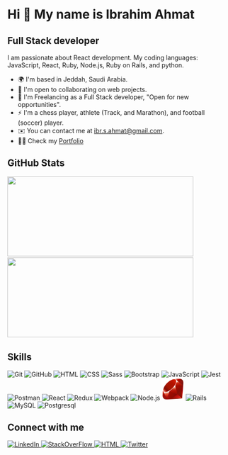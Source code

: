 Hi 👋 My name is Ibrahim Ahmat
==============================

Full Stack developer
---------------------------------

I am passionate about React development. My coding languages: JavaScript, React, Ruby, Node.js, Ruby on Rails, and python.

* 🌍 I'm based in Jeddah, Saudi Arabia.
* 🤝 I'm open to collaborating on web projects.
* 💼 I'm Freelancing as a Full Stack developer, "Open for new opportunities".
* ⚡ I'm a chess player, athlete (Track, and Marathon), and football (soccer) player.
* ✉️ You can contact me at [ibr.s.ahmat@gmail.com](mailto:ibr.s.ahmat@gmail.com).
* 👨‍💻 Check my <a href="https://ibr55.netlify.app/" target="_blank" rel="noreferrer">Portfolio</a>

<h2 align ="left">GitHub Stats</h2>
<div>
  <img height="180" width="420" src="https://github-readme-stats-eight-theta.vercel.app/api?username=ibr5500&show_icons=true&theme=nightowl&count_private=true"/>
  <img height="180" width="420" src="https://github-readme-stats.vercel.app/api/top-langs/?username=ibr5500&show_icons=true&theme=nightowl&layout=compact"/>
</div>

<h2 align="left">Skills</h2>
<p align="left">
<div>
	<img height="50" src="https://user-images.githubusercontent.com/25181517/117364277-fc4eb280-aebd-11eb-8769-a3583c6a2037.png" alt="Git" title="Git" />
	<img height="50" src="https://user-images.githubusercontent.com/25181517/117364276-fc4eb280-aebd-11eb-92ba-8a6ef74b7313.png" alt="GitHub" title="GitHub" />
	<img height="50" src="https://user-images.githubusercontent.com/25181517/117447535-f00a3a00-af3d-11eb-89bf-45aaf56dbaf1.png" alt="HTML" title="HTML" />
	<img height="50" src="https://user-images.githubusercontent.com/25181517/117447663-0fa16280-af3e-11eb-8677-bcf8e4f8e298.png" alt="CSS" title="CSS" />
	<img height="50" src="https://github.com/get-icon/geticon/raw/master/icons/sass.svg" alt="Sass" title="Sass" />
	<img height="50" src="https://user-images.githubusercontent.com/25181517/121402101-c89df700-c959-11eb-8b4a-bbadf9e84b30.png" alt="Bootstrap" title="Bootstrap" />
	<img height="50" src="https://user-images.githubusercontent.com/25181517/117447155-6a868a00-af3d-11eb-9cfe-245df15c9f3f.png" alt="JavaScript" title="JavaScript" />
	<img height="50" src="https://github.com/get-icon/geticon/raw/master/icons/jest.svg" alt="Jest" title="Jest" />
	<img height="50" src="https://user-images.githubusercontent.com/25181517/121302453-01a67f00-c8fa-11eb-8c86-2ee00734c9a8.png" alt="Postman" title="Postman" />
	<img height="50" src="https://github.com/get-icon/geticon/raw/master/icons/react.svg" alt="React" title="React" />
	<img height="50" src="https://github.com/get-icon/geticon/raw/master/icons/redux.svg" alt="Redux" title="Redux" />
	<img height="50" src="https://github.com/get-icon/geticon/raw/master/icons/webpack.svg" alt="Webpack" title="Webpack" />
	<img height="50" src="https://raw.githubusercontent.com/danielcranney/readme-generator/main/public/icons/skills/nodejs-colored.svg" alt="Node.js" title="Node.js" />
    <img height="50" src="https://raw.githubusercontent.com/devicons/devicon/master/icons/ruby/ruby-original.svg" alt="Ruby" title="Ruby" />
    <img height="50" src="https://upload.wikimedia.org/wikipedia/commons/thumb/6/62/Ruby_On_Rails_Logo.svg/180px-Ruby_On_Rails_Logo.svg.png" alt="Rails" title="Rails" />
    <img height="50" src="https://github.com/get-icon/geticon/raw/master/icons/mysql.svg" alt="MySQL" title="MySQL" />
	<img height="50" src="https://github.com/get-icon/geticon/raw/master/icons/postgresql.svg" alt="Postgresql" title="Postgresql" />
</div>
</p>

<h2 align="left">Connect with me</h2>
<p align="left">
<div>
	<a href="https://www.linkedin.com/in/ibrahim-ahmat/" target="_blank" rel="noreferrer">
        <img height="50" src="https://brand.linkedin.com/content/dam/me/brand/en-us/brand-home/logos/In-Blue-Logo.png.original.png" alt="LinkedIn" title="LinkedIn" />
    </a>
    <a href="https://www.stackoverflow.com/users/ibr.55" target="_blank" rel="noreferrer">
        <img height="50" src="https://raw.githubusercontent.com/danielcranney/readme-generator/main/public/icons/socials/stackoverflow.svg" alt="StackOverFlow" title="StackOverFlow" />
    </a>
    <a href="https://www.codepen.io/ibr55" target="_blank" rel="noreferrer">
        <img height="50" src="https://raw.githubusercontent.com/danielcranney/readme-generator/main/public/icons/socials/codepen.svg" alt="HTML" title="HTML" />
    </a>
    <a href="https://www.twitter.com/ibr_ahmat" target="_blank" rel="noreferrer">
        <img height="50" src="https://raw.githubusercontent.com/danielcranney/readme-generator/main/public/icons/socials/twitter.svg" alt="Twitter" title="Twitter" />
    </a>    
</div>
</p>
